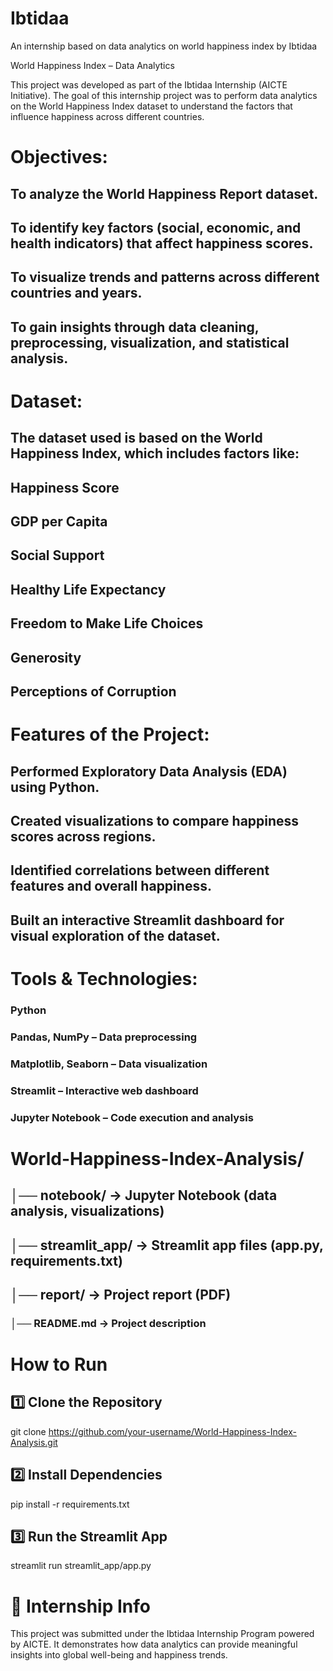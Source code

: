 # Ibtidaa
An internship based on data analytics on world happiness index by Ibtidaa

World Happiness Index – Data Analytics

This project was developed as part of the Ibtidaa Internship (AICTE Initiative). The goal of this internship project was to perform data analytics on the World Happiness Index dataset to understand the factors that influence happiness across different countries.

# Objectives:
## To analyze the World Happiness Report dataset.
## To identify key factors (social, economic, and health indicators) that affect happiness scores.
## To visualize trends and patterns across different countries and years.
## To gain insights through data cleaning, preprocessing, visualization, and statistical analysis.

# Dataset:
## The dataset used is based on the World Happiness Index, which includes factors like:
## Happiness Score
## GDP per Capita
## Social Support
## Healthy Life Expectancy
## Freedom to Make Life Choices
## Generosity
## Perceptions of Corruption

# Features of the Project:
## Performed Exploratory Data Analysis (EDA) using Python.
## Created visualizations to compare happiness scores across regions.
## Identified correlations between different features and overall happiness.
## Built an interactive Streamlit dashboard for visual exploration of the dataset.

# Tools & Technologies:
### Python ###
### Pandas, NumPy – Data preprocessing ###
### Matplotlib, Seaborn – Data visualization ###
### Streamlit – Interactive web dashboard ###
### Jupyter Notebook – Code execution and analysis ###

# World-Happiness-Index-Analysis/
## │── notebook/        → Jupyter Notebook (data analysis, visualizations)
## │── streamlit_app/   → Streamlit app files (app.py, requirements.txt)
## │── report/          → Project report (PDF)
### │── README.md        → Project description

# How to Run #
## 1️⃣ Clone the Repository
git clone https://github.com/your-username/World-Happiness-Index-Analysis.git

## 2️⃣ Install Dependencies
pip install -r requirements.txt

## 3️⃣ Run the Streamlit App
streamlit run streamlit_app/app.py

# 📜 Internship Info

This project was submitted under the Ibtidaa Internship Program powered by AICTE.
It demonstrates how data analytics can provide meaningful insights into global well-being and happiness trends.




